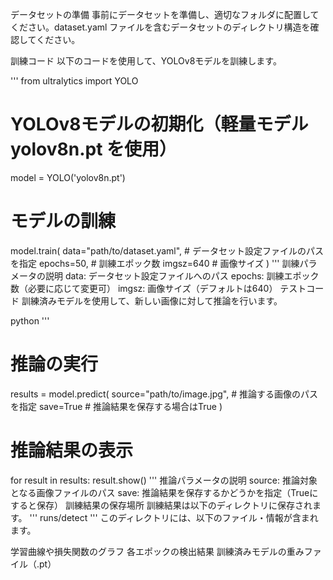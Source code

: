 データセットの準備
事前にデータセットを準備し、適切なフォルダに配置してください。dataset.yaml ファイルを含むデータセットのディレクトリ構造を確認してください。

訓練コード
以下のコードを使用して、YOLOv8モデルを訓練します。

'''
from ultralytics import YOLO

# YOLOv8モデルの初期化（軽量モデル yolov8n.pt を使用）
model = YOLO('yolov8n.pt')

# モデルの訓練
model.train(
    data="path/to/dataset.yaml",  # データセット設定ファイルのパスを指定
    epochs=50,                     # 訓練エポック数
    imgsz=640                      # 画像サイズ
)
'''
訓練パラメータの説明
data: データセット設定ファイルへのパス
epochs: 訓練エポック数（必要に応じて変更可）
imgsz: 画像サイズ（デフォルトは640）
テストコード
訓練済みモデルを使用して、新しい画像に対して推論を行います。

python
'''
# 推論の実行
results = model.predict(
    source="path/to/image.jpg",  # 推論する画像のパスを指定
    save=True                     # 推論結果を保存する場合はTrue
)

# 推論結果の表示
for result in results:
    result.show()
'''
推論パラメータの説明
source: 推論対象となる画像ファイルのパス
save: 推論結果を保存するかどうかを指定（Trueにすると保存）
訓練結果の保存場所
訓練結果は以下のディレクトリに保存されます。
'''
runs/detect
'''
このディレクトリには、以下のファイル・情報が含まれます。

学習曲線や損失関数のグラフ
各エポックの検出結果
訓練済みモデルの重みファイル（.pt）

